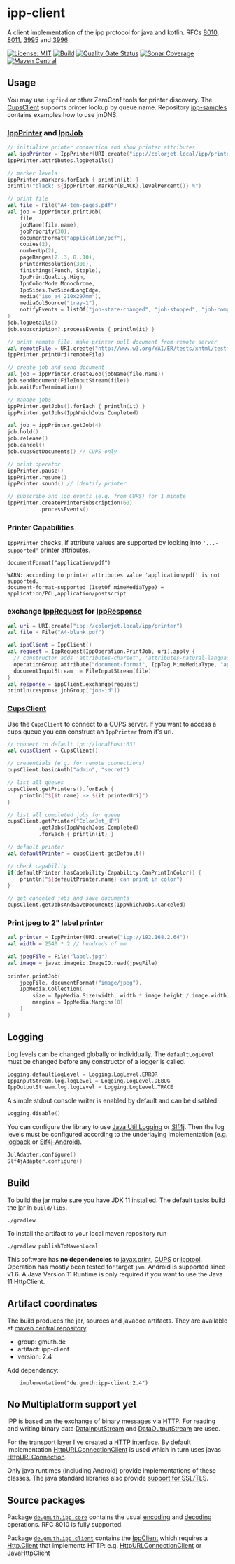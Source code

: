# ipp-client 

A client implementation of the ipp protocol for java and kotlin.
RFCs [8010](https://tools.ietf.org/html/rfc8010),
[8011](https://tools.ietf.org/html/rfc8011),
[3995](https://datatracker.ietf.org/doc/html/rfc3995) and
[3996](https://datatracker.ietf.org/doc/html/rfc3996)

[![License: MIT](https://img.shields.io/badge/License-MIT-yellow.svg?label=license)](https://github.com/gmuth/ipp-client-kotlin/blob/master/LICENSE)
[![Build](https://github.com/gmuth/ipp-client-kotlin/workflows/build/badge.svg)](https://github.com/gmuth/ipp-client-kotlin/actions?query=workflow%3Abuild)
[![Quality Gate Status](https://sonarcloud.io/api/project_badges/measure?project=gmuth_ipp-client-kotlin&metric=alert_status)](https://sonarcloud.io/summary/overall?id=gmuth_ipp-client-kotlin)
[![Sonar Coverage](https://img.shields.io/sonar/coverage/gmuth_ipp-client-kotlin?color=00AA00&server=https%3A%2F%2Fsonarcloud.io)](https://sonarcloud.io/component_measures?metric=Coverage&view=list&id=gmuth_ipp-client-kotlin)
[![Maven Central](https://img.shields.io/maven-central/v/de.gmuth/ipp-client.svg?label=maven%20central)](https://central.sonatype.com/artifact/de.gmuth/ipp-client/2.4/overview)

## Usage

You may use ```ippfind``` or other ZeroConf tools for printer discovery.
The [CupsClient](https://github.com/gmuth/ipp-client-kotlin/blob/master/src/main/kotlin/de/gmuth/ipp/client/CupsClient.kt) supports printer lookup by queue name.
Repository [ipp-samples](https://github.com/gmuth/ipp-samples) contains examples how to use jmDNS.

### [IppPrinter](https://github.com/gmuth/ipp-client-kotlin/blob/master/src/main/kotlin/de/gmuth/ipp/client/IppPrinter.kt) and [IppJob](https://github.com/gmuth/ipp-client-kotlin/blob/master/src/main/kotlin/de/gmuth/ipp/client/IppJob.kt)
```kotlin
// initialize printer connection and show printer attributes
val ippPrinter = IppPrinter(URI.create("ipp://colorjet.local/ipp/printer"))
ippPrinter.attributes.logDetails()

// marker levels
ippPrinter.markers.forEach { println(it) }
println("black: ${ippPrinter.marker(BLACK).levelPercent()} %")

// print file
val file = File("A4-ten-pages.pdf")
val job = ippPrinter.printJob(
    file,
    jobName(file.name),
    jobPriority(30),
    documentFormat("application/pdf"),
    copies(2),
    numberUp(2),
    pageRanges(2..3, 8..10),
    printerResolution(300),
    finishings(Punch, Staple),
    IppPrintQuality.High,
    IppColorMode.Monochrome,
    IppSides.TwoSidedLongEdge,
    media("iso_a4_210x297mm"),
    mediaColSource("tray-1"),
    notifyEvents = listOf("job-state-changed", "job-stopped", "job-completed") // CUPS
)
job.logDetails()
job.subscription?.processEvents { println(it) }

// print remote file, make printer pull document from remote server
val remoteFile = URI.create("http://www.w3.org/WAI/ER/tests/xhtml/testfiles/resources/pdf/dummy.pdf")
ippPrinter.printUri(remoteFile)

// create job and send document
val job = ippPrinter.createJob(jobName(file.name))
job.sendDocument(FileInputStream(file))
job.waitForTermination()

// manage jobs
ippPrinter.getJobs().forEach { println(it) }
ippPrinter.getJobs(IppWhichJobs.Completed)

val job = ippPrinter.getJob(4)
job.hold()
job.release()
job.cancel()
job.cupsGetDocuments() // CUPS only

// print operator
ippPrinter.pause()
ippPrinter.resume()
ippPrinter.sound() // identify printer

// subscribe and log events (e.g. from CUPS) for 1 minute
ippPrinter.createPrinterSubscription(60)
          .processEvents()
```
### Printer Capabilities

`IppPrinter` checks, if attribute values are supported by looking into `'...-supported'` printer attributes.
```
documentFormat("application/pdf")

WARN: according to printer attributes value 'application/pdf' is not supported.
document-format-supported (1setOf mimeMediaType) = application/PCL,application/postscript
```

### exchange [IppRequest](https://github.com/gmuth/ipp-client-kotlin/blob/master/src/main/kotlin/de/gmuth/ipp/core/IppRequest.kt) for [IppResponse](https://github.com/gmuth/ipp-client-kotlin/blob/master/src/main/kotlin/de/gmuth/ipp/core/IppResponse.kt)

```kotlin
val uri = URI.create("ipp://colorjet.local/ipp/printer")
val file = File("A4-blank.pdf")

val ippClient = IppClient()
val request = IppRequest(IppOperation.PrintJob, uri).apply {
  // constructor adds 'attributes-charset', 'attributes-natural-language' and 'printer-uri'
  operationGroup.attribute("document-format", IppTag.MimeMediaType, "application/pdf")
  documentInputStream  = FileInputStream(file)
}
val response = ippClient.exchange(request)
println(response.jobGroup["job-id"])
```

### [CupsClient](https://github.com/gmuth/ipp-client-kotlin/blob/master/src/main/kotlin/de/gmuth/ipp/client/CupsClient.kt)

Use the `CupsClient` to connect to a CUPS server.
If you want to access a cups queue you can construct an `IppPrinter` from it's uri.

```kotlin
// connect to default ipp://localhost:631
val cupsClient = CupsClient()

// credentials (e.g. for remote connections)
cupsClient.basicAuth("admin", "secret")

// list all queues
cupsClient.getPrinters().forEach { 
    println("${it.name} -> ${it.printerUri}")
}

// list all completed jobs for queue
cupsClient.getPrinter("ColorJet_HP")
          .getJobs(IppWhichJobs.Completed)
          .forEach { println(it) }

// default printer
val defaultPrinter = cupsClient.getDefault()

// check capability
if(defaultPrinter.hasCapability(Capability.CanPrintInColor)) {
    println("${defaultPrinter.name} can print in color")
}

// get canceled jobs and save documents
cupsClient.getJobsAndSaveDocuments(IppWhichJobs.Canceled)

```

### Print jpeg to 2" label printer

```kotlin
val printer = IppPrinter(URI.create("ipp://192.168.2.64"))
val width = 2540 * 2 // hundreds of mm

val jpegFile = File("label.jpg")
val image = javax.imageio.ImageIO.read(jpegFile)
            
printer.printJob(
    jpegFile, documentFormat("image/jpeg"),
    IppMedia.Collection(
        size = IppMedia.Size(width, width * image.height / image.width),
        margins = IppMedia.Margins(0)
    )
)
```

## Logging

Log levels can be changed globally or individually.
The `defaultLogLevel` must be changed before any constructor of a logger is called.

```kotlin
Logging.defaultLogLevel = Logging.LogLevel.ERROR
IppInputStream.log.logLevel = Logging.LogLevel.DEBUG
IppOutputStream.log.logLevel = Logging.LogLevel.TRACE
```

A simple stdout console writer is enabled by default and can be disabled.

```kotlin
Logging.disable()
```

You can configure the library to use 
[Java Util Logging](https://docs.oracle.com/en/java/javase/11/core/java-logging-overview.html)
or [Slf4j](http://www.slf4j.org).
Then the log levels must be configured according to the underlaying implementation 
(e.g. [logback](http://logback.qos.ch/manual/configuration.html)
or [Slf4j-Android](http://www.slf4j.org/android/)).

```kotlin
JulAdapter.configure()
Slf4jAdapter.configure()
```

## Build

To build the jar make sure you have JDK 11 installed.
The default tasks build the jar in `build/libs`. 

    ./gradlew

To install the artifact to your local maven repository run

    ./gradlew publishToMavenLocal

This software has **no dependencies** to
[javax.print](https://docs.oracle.com/javase/7/docs/technotes/guides/jps/),
[CUPS](https://www.cups.org) or
[ipptool](https://www.cups.org/doc/man-ipptool.html).
Operation has mostly been tested for target `jvm`. Android is supported since v1.6.
A Java Version 11 Runtime is only required if you want to use the Java 11 HttpClient.

## Artifact coordinates

The build produces the jar, sources and javadoc artifacts. They are available at
[maven central repository](https://central.sonatype.com/namespace/de.gmuth).

- group: gmuth.de
- artifact: ipp-client
- version: 2.4

Add dependency:

```
    implementation("de.gmuth:ipp-client:2.4")
```

## No Multiplatform support yet

IPP is based on the exchange of binary messages via HTTP.
For reading and writing binary data
[DataInputStream](https://docs.oracle.com/en/java/javase/11/docs/api/java.base/java/io/DataInputStream.html)
and [DataOutputStream](https://docs.oracle.com/en/java/javase/11/docs/api/java.base/java/io/DataOutputStream.html) are used.

For the transport layer I've created a
[HTTP interface](https://github.com/gmuth/ipp-client-kotlin/blob/master/src/main/kotlin/de/gmuth/http/Http.kt).
By default implementation [HttpURLConnectionClient](https://github.com/gmuth/ipp-client-kotlin/blob/master/src/main/kotlin/de/gmuth/http/HttpURLConnectionClient.kt)
is used which in turn uses javas [HttpURLConnection](https://docs.oracle.com/en/java/javase/11/docs/api/java.base/java/net/HttpURLConnection.html).

Only java runtimes (including Android) provide implementations of these classes.
The java standard libraries also provide [support for SSL/TLS](https://docs.oracle.com/en/java/javase/11/docs/api/java.base/javax/net/ssl/SSLContext.html).

## Source packages

Package
[`de.gmuth.ipp.core`](https://github.com/gmuth/ipp-client-kotlin/tree/master/src/main/kotlin/de/gmuth/ipp/core)
contains the usual
[encoding](https://github.com/gmuth/ipp-client-kotlin/blob/master/src/main/kotlin/de/gmuth/ipp/core/IppOutputStream.kt)
and
[decoding](https://github.com/gmuth/ipp-client-kotlin/blob/master/src/main/kotlin/de/gmuth/ipp/core/IppInputStream.kt)
operations. RFC 8010 is fully supported.

Package
[`de.gmuth.ipp.client`](https://github.com/gmuth/ipp-client-kotlin/tree/master/src/main/kotlin/de/gmuth/ipp/client)
contains the
[IppClient](https://github.com/gmuth/ipp-client-kotlin/blob/master/src/main/kotlin/de/gmuth/ipp/client/IppClient.kt)
which requires a
[Http.Client](https://github.com/gmuth/ipp-client-kotlin/blob/master/src/main/kotlin/de/gmuth/http/Http.kt)
that implements HTTP:
e.g. [HttpURLConnectionClient](https://github.com/gmuth/ipp-client-kotlin/blob/master/src/main/kotlin/de/gmuth/http/HttpURLConnectionClient.kt)
or [JavaHttpClient](https://github.com/gmuth/ipp-client-kotlin/blob/master/src/main/kotlin/de/gmuth/http/JavaHttpClient.kt)
